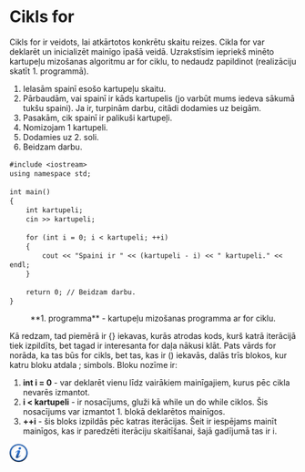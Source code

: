 # Cikls for

Cikls for ir veidots, lai atkārtotos konkrētu skaitu reizes. Cikla for var deklarēt un inicializēt mainīgo īpašā veidā. Uzrakstīsim iepriekš minēto kartupeļu mizošanas algoritmu ar for ciklu, to nedaudz papildinot (realizāciju skatīt 1. programmā).

1. Ielasām spainī esošo kartupeļu skaitu. 
1. Pārbaudām, vai spainī ir kāds kartupelis (jo varbūt mums iedeva sākumā tukšu spaini). Ja ir, turpinām darbu, citādi dodamies uz beigām.
1. Pasakām, cik spainī ir palikuši kartupeļi.
1. Nomizojam 1 kartupeli.
1. Dodamies uz 2. soli.
1. Beidzam darbu.


```
#include <iostream>
using namespace std;

int main()
{
    int kartupeli;
    cin >> kartupeli;

    for (int i = 0; i < kartupeli; ++i)
    {
        cout << "Spaini ir " << (kartupeli - i) << " kartupeli." << endl;
    }

    return 0; // Beidzam darbu.
}
```

<center>**1. programma** - kartupeļu mizošanas programma ar for ciklu.</center>

Kā redzam, tad piemērā ir \{\} iekavas, kurās atrodas kods, kurš katrā iterācijā tiek izpildīts, bet tagad ir interesanta for daļa nākusi klāt. Pats vārds for norāda, ka tas būs for cikls, bet tas, kas ir () iekavās, dalās trīs blokos, kur katru bloku atdala ; simbols. Bloku nozīme ir:

1. **int i = 0** - var deklarēt vienu līdz vairākiem mainīgajiem, kurus pēc cikla nevarēs izmantot.
1. **i &lt; kartupeli** - ir nosacījums, gluži kā while un do while ciklos. Šis nosacījums var izmantot 1. blokā deklarētos mainīgos.
1. **++i** - šis bloks izpildās pēc katras iterācijas. Šeit ir iespējams mainīt mainīgos, kas ir paredzēti iterāciju skaitīšanai, šajā gadījumā tas ir i.


<a href="http://www.cplusplus.com/doc/tutorial/control/" target="_blank">![Vairāk informācija](/media/theory/information.png)</a>
